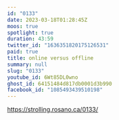 ```yaml
---
id: "0133"
date: 2023-03-18T01:28:45Z
moos: true
spotlight: true
duration: 43:59
twitter_id: "1636351820175126531"
paid: true
title: online versus offline
summary: null
slug: "0133"
youtube_id: 6Wt85DL0wno
ghost_id: 64151484d817db0001d3b990
facebook_id: "1085493439510198"
---
```

https://strolling.rosano.ca/0133/
